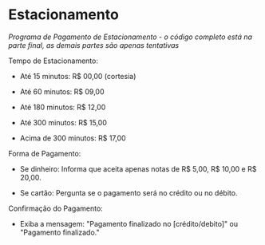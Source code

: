 # Estacionamento
*Programa de Pagamento de Estacionamento - o código completo está na parte final, as demais partes são apenas tentativas*

Tempo de Estacionamento:

- Até 15 minutos: R$ 00,00 (cortesia)

- Até 60 minutos: R$ 09,00

- Até 180 minutos: R$ 12,00

- Até 300 minutos: R$ 15,00

- Acima de 300 minutos: R$ 17,00

Forma de Pagamento:

- Se dinheiro: Informa que aceita apenas notas de R$ 5,00, R$ 10,00 e R$ 20,00.

- Se cartão: Pergunta se o pagamento será no crédito ou no débito.

Confirmação do Pagamento:

- Exiba a mensagem: "Pagamento finalizado no [crédito/debito]" ou "Pagamento finalizado."
